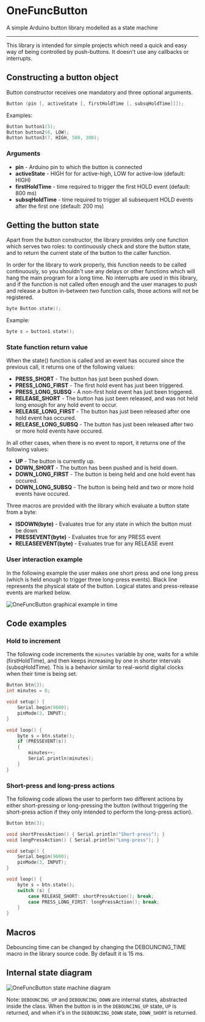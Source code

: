 # OneFuncButton
A simple Arduino button library modelled as a state machine

---

This library is intended for simple projects which need a quick and easy way of being controlled by push-buttons. It doesn't use any callbacks or interrupts.

## Constructing a button object

Button constructor receives one mandatory and three optional arguments.

```c++
Button (pin [, activeState [, firstHoldTime [, subsqHoldTime]]]);
```

Examples:

```c++
Button button1(5);
Button button2(6, LOW);
Button button3(7, HIGH, 500, 300);
```

### Arguments

* **pin** - Arduino pin to which the button is connected
* **activeState** - HIGH for for active-high, LOW for active-low (default: HIGH)
* **firstHoldTime** - time required to trigger the first HOLD event (default: 800 ms)
* **subsqHoldTime** - time required to trigger all subsequent HOLD events after the first one (default: 200 ms)

## Getting the button state

Apart from the button constructor, the library provides only one function which serves two roles: to continuously check and store the button state, and to return the current state of the button to the caller function.

In order for the library to work properly, this function needs to be called continuously, so you shouldn't use any delays or other functions which will hang the main program for a long time. No interrupts are used in this library, and if the function is not called often enough and the user manages to push and release a button in-between two function calls, those actions will not be registered.

```c++
byte Button.state();
```

Example:

```c++
byte s = button1.state();
```

### State function return value

When the state() function is called and an event has occured since the previous call, it returns one of the following values:

* **PRESS_SHORT** - The button has just been pushed down.
* **PRESS_LONG_FIRST** - The first hold event has just been triggered.
* **PRESS_LONG_SUBSQ** - A non-first hold event has just been triggered.
* **RELEASE_SHORT** - The button has just been released, and was not held long enough for any hold event to occur.
* **RELEASE_LONG_FIRST** - The button has just been released after one hold event has occured.
* **RELEASE_LONG_SUBSQ** - The button has just been released after two or more hold events have occured.

In all other cases, when there is no event to report, it returns one of the following values:

* **UP** - The button is currently up.
* **DOWN_SHORT** - The button has been pushed and is held down.
* **DOWN_LONG_FIRST** - The button is being held and one hold event has occured.
* **DOWN_LONG_SUBSQ** - The button is being held and two or more hold events have occured.

Three macros are provided with the library which evaluate a button state from a byte:

* **ISDOWN(byte)** - Evaluates true for any state in which the button must be down
* **PRESSEVENT(byte)** - Evaluates true for any PRESS event
* **RELEASEEVENT(byte)** - Evaluates true for any RELEASE event

### User interaction example

In the following example the user makes one short press and one long press (which is held enough to trigger three long-press events). Black line represents the physical state of the button. Logical states and press-release events are marked below.

![OneFuncButton graphical example in time](https://raw.githubusercontent.com/athnix/OneFuncButton/master/onefuncbutton_example.png)

## Code examples

### Hold to increment

The following code increments the `minutes` variable by one, waits for a while (firstHoldTime), and then keeps increasing by one in shorter intervals (subsqHoldTime). This is a behavior similar to real-world digital clocks when their time is being set.

```c++
Button btn(3);
int minutes = 0;

void setup() {
    Serial.begin(9600);
    pinMode(3, INPUT);
}

void loop() {
    byte s = btn.state();
    if (PRESSEVENT(s))
    {
        minutes++;
        Serial.println(minutes);
    }
}
```

### Short-press and long-press actions

The following code allows the user to perform two different actions by either short-pressing or long-pressing the button (without triggering the short-press action if they only intended to perform the long-press action).

```c++
Button btn(3);

void shortPressAction() { Serial.println("Short-press"); }
void longPressAction() { Serial.println("Long-press"); }

void setup() {
    Serial.begin(9600);
    pinMode(3, INPUT);
}

void loop() {
    byte s = btn.state();
    switch (s) {
        case RELEASE_SHORT: shortPressAction(); break;
        case PRESS_LONG_FIRST: longPressAction(); break;
    }
}
```

## Macros

Debouncing time can be changed by changing the DEBOUNCING_TIME macro in the library source code. By default it is 15 ms.

## Internal state diagram

![OneFuncButton state machine diagram](https://raw.githubusercontent.com/athnix/OneFuncButton/master/onefuncbutton_diagram.gif)

Note: `DEBOUNCING_UP` and `DEBOUNCING_DOWN` are internal states, abstracted inside the class. When the button is in the `DEBOUNCING_UP` state, `UP` is returned, and when it's in the `DEBOUNCING_DOWN` state, `DOWN_SHORT` is returned.
